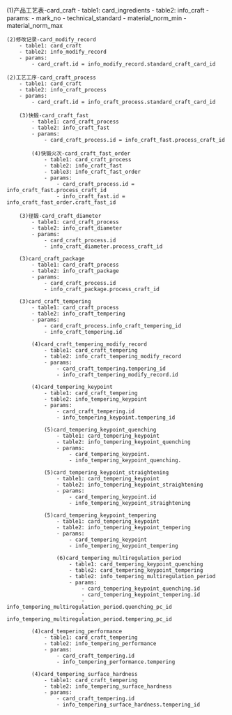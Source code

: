 (1)产品工艺表-card_craft
    - table1: card_ingredients
    - table2: info_craft
    - params: 
        - mark_no
        - technical_standard
        - material_norm_min
        - material_norm_max

    (2)修改记录-card_modify_record
        - table1: card_craft
        - table2: info_modify_record
        - params: 
            - card_craft.id = info_modify_record.standard_craft_card_id

    (2)工艺工序-card_craft_process
        - table1: card_craft
        - table2: info_craft_process
        - params:
            - card_craft.id = info_craft_process.standard_craft_card_id

        (3)快锻-card_craft_fast
            - table1: card_craft_process
            - table2: info_craft_fast
            - params:
                - card_craft_process.id = info_craft_fast.process_craft_id

            (4)快锻火次-card_craft_fast_order
                - table1: card_craft_process
                - table2: info_craft_fast
                - table3: info_craft_fast_order
                - params:
                    - card_craft_process.id = info_craft_fast.process_craft_id
                    - info_craft_fast.id = info_craft_fast_order.craft_fast_id

        (3)径锻-card_craft_diameter
            - table1: card_craft_process
            - table2: info_craft_diameter
            - params:
                - card_craft_process.id
                - info_craft_diameter.process_craft_id

        (3)card_craft_package
            - table1: card_craft_process
            - table2: info_craft_package
            - params:
                - card_craft_process.id
                - info_craft_package.process_craft_id

        (3)card_craft_tempering
            - table1: card_craft_process
            - table2: info_craft_tempering
            - params: 
                - card_craft_process.info_craft_tempering_id
                - info_craft_tempering.id

            (4)card_craft_tempering_modify_record
                - table1: card_craft_tempering
                - table2: info_craft_tempering_modify_record
                - params:
                    - card_craft_tempering.tempering_id
                    - info_craft_tempering_modify_record.id

            (4)card_tempering_keypoint
                - table1: card_craft_tempering
                - table2: info_tempering_keypoint
                - params:
                    - card_craft_tempering.id
                    - info_tempering_keypoint.tempering_id

                (5)card_tempering_keypoint_quenching
                    - table1: card_tempering_keypoint
                    - table2: info_tempering_keypoint_quenching
                    - params:
                        - card_tempering_keypoint.
                        - info_tempering_keypoint_quenching.

                (5)card_tempering_keypoint_straightening
                    - table1: card_tempering_keypoint
                    - table2: info_tempering_keypoint_straightening
                    - params:
                        - card_tempering_keypoint.id
                        - info_tempering_keypoint_straightening

                (5)card_tempering_keypoint_tempering
                    - table1: card_tempering_keypoint
                    - table2: info_tempering_keypoint_tempering
                    - params:
                        - card_tempering_keypoint
                        - info_tempering_keypoint_tempering

                    (6)card_tempering_multiregulation_period
                        - table1: card_tempering_keypoint_quenching
                        - table2: card_tempering_keypoint_tempering
                        - table2: info_tempering_multiregulation_period
                        - params: 
                            - card_tempering_keypoint_quenching.id
                            - card_tempering_keypoint_tempering.id
                            - info_tempering_multiregulation_period.quenching_pc_id
                            - info_tempering_multiregulation_period.tempering_pc_id

            (4)card_tempering_performance
                - table1: card_craft_tempering
                - table2: info_tempering_performance
                - params:
                    - card_craft_tempering.id
                    - info_tempering_performance.tempering

            (4)card_tempering_surface_hardness
                - table1: card_craft_tempering
                - table2: info_tempering_surface_hardness
                - params:
                    - card_craft_tempering.id
                    - info_tempering_surface_hardness.tempering_id

